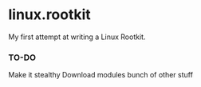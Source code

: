 # linux.rootkit
My first attempt at writing a Linux Rootkit.

### TO-DO ###
Make it stealthy
Download modules
bunch of other stuff
